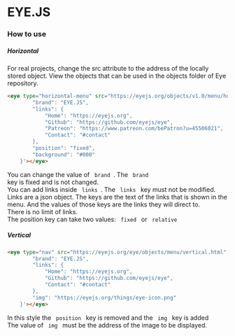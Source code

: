 # EYE.JS

### How to use

##### Horizontal

For real projects, change the src attribute to the address of the locally stored object. View the objects that can be used in the objects folder of Eye repository.
<br>

```HTML
<eye type="horizontal-menu" src="https://eyejs.org/objects/v1.0/menu/horizontal.html" data='{
        "brand": "EYE.JS",
        "links": {
            "Home": "https://eyejs.org",
            "Github": "https://github.com/eyejs/eye",
            "Patreon": "https://www.patreon.com/bePatron?u=45506021",
            "Contact": "#contact"
        },
        "position": "fixed",
        "background": "#000"
    }'></eye>
```

You can change the value of <code> brand </code>. The <code> brand </code> key is fixed and is not changed. 
<br>
You can add links inside <code> links </code>. The <code> links </code> key must not be modified. 
<br>
Links are a json object. The keys are the text of the links that is shown in the menu. And the values of those keys are the links they will direct to. <br>
There is no limit of links.
<br>
The position key can take two values: <code> fixed </code> or <code> relative </code>

##### Vertical

```HTML
<eye type="nav" src="https://eyejs.org/eye/objects/menu/vertical.html"  data='{
        "brand": "EYE.JS",
        "links": {
            "Home": "https://eyejs.org",
            "Github": "https://github.com/eyejs/eye",
            "Contact": "#contact"
        },
        "img": "https://eyejs.org/things/eye-icon.png"
    }'></eye>
```
In this style the <code> position </code> key is removed and the <code> img </code> key is added
<br>
The value of <code> img </code> must be the address of the image to be displayed.
